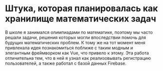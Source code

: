 # Штука, которая планировалась как хранилище математических задач
В школе я занимался олимпиадами по математике, поэтому мы часто решали задачи, решения которых могли впоследствии помочь для будущих математических проблем. К тому же на тот момент меня привлекала идея познакомиться поближе с таким модным и элегантным фреймворком как Vue, что привело к этому. Эта работа отличительна тем, что в ней я узнал как реализовывать регистрацию пользователей, а также работал с базой данных Firebase.

